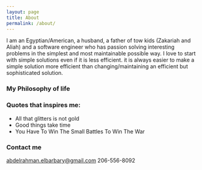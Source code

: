 ```yaml
---
layout: page
title: About
permalink: /about/
---
```


I am an Egyptian/American, a husband, a father of tow kids (Zakariah and Aliah) and a software engineer who has passion solving interesting problems in the simplest and most maintainable possible way. I love to start with simple solutions even if it is less efficient. it is always easier to make a simple solution more efficient than changing/maintaining an efficient but sophisticated solution.

### My Philosophy of life


### Quotes that inspires me:
* All that glitters is not gold
* Good things take time
* You Have To Win The Small Battles To Win The War

### Contact me

[abdelrahman.elbarbary@gmail.com](mailto:abdelrahman.elbarbary@gmail.com)
206-556-8092
